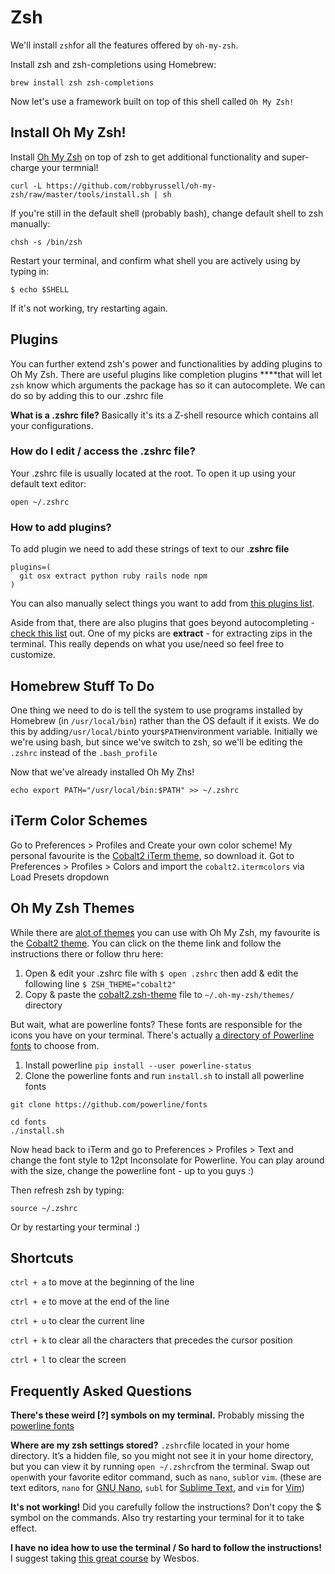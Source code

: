 # Zsh

We'll install `zsh`for all the features offered by `oh-my-zsh`.

Install zsh and zsh-completions using Homebrew:

```text
brew install zsh zsh-completions
```

Now let's use a framework built on top of this shell called `Oh My Zsh!`

## Install Oh My Zsh!

Install [Oh My Zsh](http://ohmyz.sh/) on top of zsh to get additional functionality and super-charge your termnial!

```text
curl -L https://github.com/robbyrussell/oh-my-zsh/raw/master/tools/install.sh | sh
```

If you're still in the default shell \(probably bash\), change default shell to zsh manually:

```text
chsh -s /bin/zsh
```

Restart your terminal, and confirm what shell you are actively using by typing in:

```text
$ echo $SHELL
```

If it's not working, try restarting again.

## Plugins

You can further extend zsh's power and functionalities by adding plugins to Oh My Zsh. There are useful plugins like completion plugins ****that will let `zsh` know which arguments the package has so it can autocomplete. We can do so by adding this to our .zshrc file

**What is a .zshrc file?** Basically it's its a Z-shell resource which contains all your configurations.

### How do I edit / access the .zshrc file?

Your .zshrc file is usually located at the root. To open it up using your default text editor:

```text
open ~/.zshrc
```

### **How to add plugins?**

To add plugin we need to add these strings of text to our .**zshrc file**

```text
plugins=(
  git osx extract python ruby rails node npm
)
```

You can also manually select things you want to add from [this plugins list](https://github.com/robbyrussell/oh-my-zsh/wiki/Plugins).

Aside from that, there are also plugins that goes beyond autocompleting - [check this list](https://github.com/robbyrussell/oh-my-zsh/wiki/Plugins-Overview) out. One of my picks are **extract** - for extracting zips in the terminal. This really depends on what you use/need so feel free to customize.

## Homebrew Stuff To Do

One thing we need to do is tell the system to use programs installed by Homebrew \(in `/usr/local/bin`\) rather than the OS default if it exists. We do this by adding`/usr/local/bin`to your`$PATH`environment variable. Initially we we're using bash, but since we've switch to zsh, so we'll be editing the `.zshrc` instead of the `.bash_profile`

Now that we've already installed Oh My Zhs!

```text
echo export PATH="/usr/local/bin:$PATH" >> ~/.zshrc
```

## iTerm Color Schemes

Go to Preferences &gt; Profiles and Create your own color scheme! My personal favourite is the [Cobalt2 iTerm theme](https://github.com/wesbos/Cobalt2-iterm/blob/master/cobalt2.itermcolors), so download it. Got to Preferences &gt; Profiles &gt; Colors and import the `cobalt2.itermcolors` via Load Presets dropdown

## Oh My Zsh Themes

While there are [alot of themes](https://github.com/robbyrussell/oh-my-zsh/wiki/themes) you can use with Oh My Zsh, my favourite is the [Cobalt2 theme](https://github.com/wesbos/Cobalt2-iterm). You can click on the theme link and follow the instructions there or follow thru here:

1. Open & edit your .zshrc file with `$ open .zshrc` then add & edit the following line `$ ZSH_THEME="cobalt2"`
2. Copy & paste the [cobalt2.zsh-theme](https://raw.githubusercontent.com/wesbos/Cobalt2-iterm/master/cobalt2.zsh-theme) file to `~/.oh-my-zsh/themes/`  directory

But wait, what are powerline fonts? These fonts are responsible for the icons you have on your terminal. There's actually [a directory of Powerline fonts](https://github.com/powerline/fonts) to choose from.

1. Install powerline `pip install --user powerline-status`
2. Clone the powerline fonts and run `install.sh` to install all powerline fonts

```text
git clone https://github.com/powerline/fonts
```

```text
cd fonts
./install.sh
```

Now head back to iTerm and go to Preferences &gt; Profiles &gt; Text and change the font style to 12pt Inconsolate for Powerline. You can play around with the size, change the powerline font - up to you guys :\)

Then refresh zsh by typing:

`source ~/.zshrc`

Or by restarting your terminal :\)

## Shortcuts

`ctrl + a` to move at the beginning of the line

`ctrl + e` to move at the end of the line

`ctrl + u` to clear the current line

`ctrl + k` to clear all the characters that precedes the cursor position

`ctrl + l` to clear the screen

## Frequently Asked Questions

**There's these weird \[?\] symbols on my terminal.** Probably missing the [powerline fonts](https://github.com/powerline/fonts)

**Where are my zsh settings stored?** `.zshrc`file located in your home directory. It’s a hidden file, so you might not see it in your home directory, but you can view it by running `open ~/.zshrc`from the terminal. Swap out `open`with your favorite editor command, such as `nano`, `subl`or `vim`. \(these are text editors, `nano` for [GNU Nano](https://www.nano-editor.org/), `subl` for [Sublime Text](https://www.sublimetext.com/), and `vim` for [Vim](http://www.vim.org/)\)

**It's not working!** Did you carefully follow the instructions? Don't copy the $ symbol on the commands. Also try restarting your terminal for it to take effect.

**I have no idea how to use the terminal / So hard to follow the instructions!** I suggest taking [this great course](https://commandlinepoweruser.com) by Wesbos.

